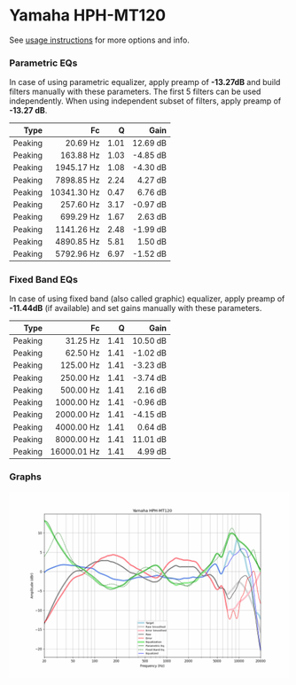 # Yamaha HPH-MT120
See [usage instructions](https://github.com/jaakkopasanen/AutoEq#usage) for more options and info.

### Parametric EQs
In case of using parametric equalizer, apply preamp of **-13.27dB** and build filters manually
with these parameters. The first 5 filters can be used independently.
When using independent subset of filters, apply preamp of **-13.27 dB**.

| Type    | Fc          |    Q | Gain     |
|--------:|------------:|-----:|---------:|
| Peaking | 20.69 Hz    | 1.01 | 12.69 dB |
| Peaking | 163.88 Hz   | 1.03 | -4.85 dB |
| Peaking | 1945.17 Hz  | 1.08 | -4.30 dB |
| Peaking | 7898.85 Hz  | 2.24 | 4.27 dB  |
| Peaking | 10341.30 Hz | 0.47 | 6.76 dB  |
| Peaking | 257.60 Hz   | 3.17 | -0.97 dB |
| Peaking | 699.29 Hz   | 1.67 | 2.63 dB  |
| Peaking | 1141.26 Hz  | 2.48 | -1.99 dB |
| Peaking | 4890.85 Hz  | 5.81 | 1.50 dB  |
| Peaking | 5792.96 Hz  | 6.97 | -1.52 dB |

### Fixed Band EQs
In case of using fixed band (also called graphic) equalizer, apply preamp of **-11.44dB**
(if available) and set gains manually with these parameters.

| Type    | Fc          |    Q | Gain     |
|--------:|------------:|-----:|---------:|
| Peaking | 31.25 Hz    | 1.41 | 10.50 dB |
| Peaking | 62.50 Hz    | 1.41 | -1.02 dB |
| Peaking | 125.00 Hz   | 1.41 | -3.23 dB |
| Peaking | 250.00 Hz   | 1.41 | -3.74 dB |
| Peaking | 500.00 Hz   | 1.41 | 2.16 dB  |
| Peaking | 1000.00 Hz  | 1.41 | -0.96 dB |
| Peaking | 2000.00 Hz  | 1.41 | -4.15 dB |
| Peaking | 4000.00 Hz  | 1.41 | 0.64 dB  |
| Peaking | 8000.00 Hz  | 1.41 | 11.01 dB |
| Peaking | 16000.01 Hz | 1.41 | 4.99 dB  |

### Graphs
![](./Yamaha%20HPH-MT120.png)